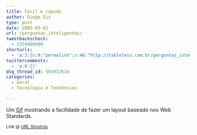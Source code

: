```yaml
---
title: Fácil e rápido
author: Diego Eis
type: post
date: 2005-05-02
url: /perguntas_inteligentes/
tweetbackscheck:
  - 1354880009
shorturls:
  - 'a:3:{s:9:"permalink";s:46:"http://tableless.com.br/perguntas_inteligentes";s:7:"tinyurl";s:26:"http://tinyurl.com/3m4gznn";s:4:"isgd";s:19:"http://is.gd/uuLhz0";}'
twittercomments:
  - 'a:0:{}'
dsq_thread_id: 503032634
categories:
  - Geral
  - Tecnologia e Tendências

---
```

Um [Gif][1] mostrando a facilidade de fazer um layout baseado nos Web Standards. 

<small>Link @ <a href="http://sinistras.aranha.com.br/">URL Sinistras</a></small>

 [1]: http://mboffin.com/stuff/designline-openair.gif